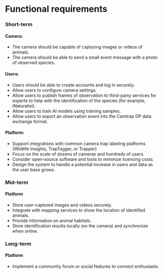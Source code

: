 # Functional requirements

### Short-term
  #### Camera:
  - The camera should be capable of capturing images or videos of animals.
  - The camera should be able to send a small event message with a photo of observed species.

  #### Users:
  - Users should be able to create accounts and log in securely.
  - Allow users to configure camera settings.
  - Allow users to publish frames of observation to third-party services for experts to help with
    the identification of the species (for example, iNaturalist).
  - Allow users to train AI models using training samples.
  - Allow users to export an observation event into the Camtrap DP data exchange format.

  #### Platform:
  - Support integrations with common camera trap labeling platforms
    (Wildlife Insights, TrapTagger, or Trapper)
  - Focus on the scale of dozens of cameras and hundreds of users.
  - Consider open-source software and tools to minimize licensing costs.
  - Design the system to handle a potential increase in users and data as the user base grows.

### Mid-term
  #### Platform
  - Store user-captured images and videos securely.
  - Integrate with mapping services to show the location of identified animals.
  - Provide information on animal habitats.
  - Store identification results locally (on the camera) and synchronize when online.

### Long-term
  #### Platform
  - Implement a community forum or social features to connect enthusiasts.
